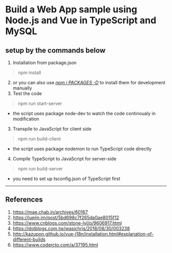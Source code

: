 Build a Web App sample using Node.js and Vue in TypeScript and MySQL
============
## setup by the commands below #
1. Installation from package.json
> npm install
2. or you can also use <u><i>npm i PACKAGES -D</i></u> to install them for development manually
3. Test the code
> npm run start-server
* the script uses package node-dev to watch the code continoualy in modification
3. Transpile to JavaScript for client side
> npm run build-client
* the script uses package nodemon to run TypeScript code directly
4. Compile TypeScript to JavaScript for server-side
> npm run build-server
* you need to set up tsconfig.json of TypeScript first
------------
References
------------
1. https://mae.chab.in/archives/60167
2. https://juejin.im/post/5bd698c7f265da0ae8015f12
3. https://www.cnblogs.com/stone-lyl/p/9606917.html
4. https://dotblogs.com.tw/wasichris/2018/08/30/003238
5. http://kazupon.github.io/vue-i18n/installation.html#explanation-of-different-builds
6. https://www.codercto.com/a/37195.html
